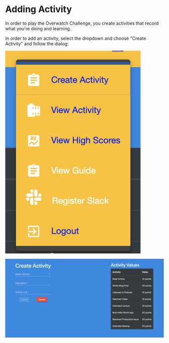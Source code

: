 # Adding Activity

In order to play the Overwatch Challenge, you create activities that record what you're doing and learning.

In order to add an activity, select the dropdown and choose "Create Activity" and follow the dialog:

![menu](img/menu.png)

![activity_dialog](img/activity_dialog.png)
